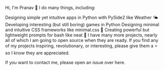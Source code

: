Hi, I'm Pranav 👋
I do many things, including:

Designing simple yet intuitive apps in Python with PySide2 like Weather 🌤
Developing interesting (but still boring) games in Python
Designing minimal and intuitive CSS frameworks like minimal.css 🤔
Creating powerful but lightweight prompts for bash like neat 🤪
I have many more projects, nearly all of which I am going to open source when they are ready. If you find any of my projects inspiring, revolutionary, or interesting, please give them a ⭐️ so I know they are appreciated.

If you want to contact me, please open an issue over here.

